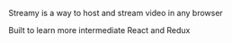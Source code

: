 Streamy is a way to host and stream video in any browser

Built to learn more intermediate React and Redux
